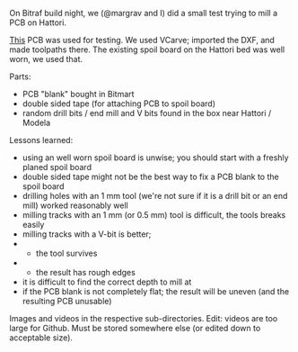 On Bitraf build night, we (@margrav and I) did a small test trying to mill a PCB on Hattori.

[This](../Hrbl_for_shopbot/single-axis-test-CNC-ready.dxf) PCB was used for testing.
We used VCarve; imported the DXF, and made toolpaths there. The existing spoil board on the Hattori bed was well worn, we used that.

Parts:
* PCB "blank" bought in Bitmart
* double sided tape (for attaching PCB to spoil board)
* random drill bits / end mill and V bits found in the box near Hattori / Modela

Lessons learned:
- using an well worn spoil board is unwise; you should start with a freshly planed spoil board
- double sided tape might not be the best way to fix a PCB blank to the spoil board
- drilling holes with an 1 mm tool (we're not sure if it is a drill bit or an end mill) worked reasonably well
- milling tracks with an 1 mm (or 0.5 mm) tool is difficult, the tools breaks easily
- milling tracks with a V-bit is better;
- - the tool survives
- - the result has rough edges
- it is difficult to find the correct depth to mill at
- if the PCB blank is not completely flat; the result will be uneven (and the resulting PCB unusable)

Images and videos in the respective sub-directories. Edit: videos are too large for Github. Must be stored somewhere else
(or edited down to acceptable size).